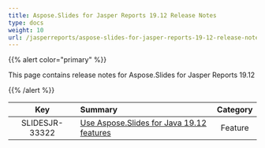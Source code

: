 ```yaml
---
title: Aspose.Slides for Jasper Reports 19.12 Release Notes
type: docs
weight: 10
url: /jasperreports/aspose-slides-for-jasper-reports-19-12-release-notes/
---
```


{{% alert color="primary" %}} 

This page contains release notes for Aspose.Slides for Jasper Reports 19.12

{{% /alert %}} 

|**Key** |**Summary** |**Category** |
| :-: | :- | :-: |
|SLIDESJR-33322|[Use Aspose.Slides for Java 19.12 features](https://docs.aspose.com/display/slidesjava/Aspose.Slides+for+Java+19.12+Release+Notes)|Feature|



